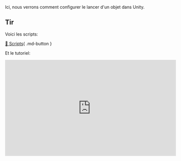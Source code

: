 Ici, nous verrons comment configurer le lancer d'un objet dans Unity.   



## Tir

Voici les scripts:   

[📁 Scripts](https://cmontmorency365-my.sharepoint.com/:f:/g/personal/lora_boisvert_cmontmorency_qc_ca/EokHNu4_ljpItF80D5EixyUBQK8Pe8BKjazdDWr2Gfhv_w?e=4CbtCR){ .md-button }   <br>


Et le tutoriel:   
<iframe width="560" height="315" src="https://www.youtube.com/embed/R1tVGDj0aks?si=5ilU1pd5IXVzoTJx" title="YouTube video player" frameborder="0" allow="accelerometer; autoplay; clipboard-write; encrypted-media; gyroscope; picture-in-picture; web-share" referrerpolicy="strict-origin-when-cross-origin" allowfullscreen></iframe>
